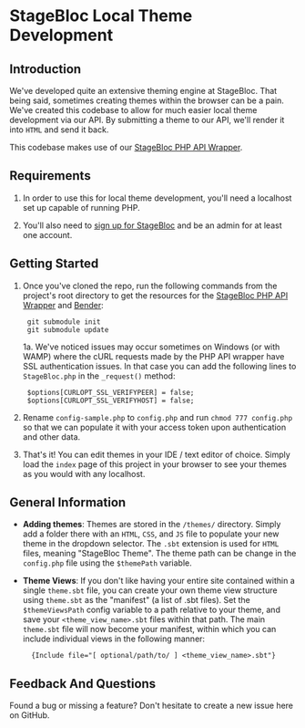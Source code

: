 # StageBloc Local Theme Development

## Introduction

We've developed quite an extensive theming engine at StageBloc. That being said, sometimes creating themes within the browser can be a pain. We've created this codebase to allow for much easier local theme development via our API. By submitting a theme to our API, we'll render it into `HTML` and send it back.

This codebase makes use of our [StageBloc PHP API Wrapper](https://github.com/stagebloc/php-stagebloc-api).

## Requirements
1. In order to use this for local theme development, you'll need a localhost set up capable of running PHP.

2. You'll also need to [sign up for StageBloc](http://stagebloc.com/signup) and be an admin for at least one account.

## Getting Started

1. Once you've cloned the repo, run the following commands from the project's root directory to get the resources for the [StageBloc PHP API Wrapper](https://github.com/stagebloc/php-stagebloc-api) and [Bender](https://github.com/stagebloc/bender):

		git submodule init
		git submodule update

	1a. We've noticed issues may occur sometimes on Windows (or with WAMP) where the cURL requests made by the PHP API wrapper have SSL authentication issues. In that case you can add the following lines to `StageBloc.php` in the `_request()` method:
	
		$options[CURLOPT_SSL_VERIFYPEER] = false;
		$options[CURLOPT_SSL_VERIFYHOST] = false;
        	
2. Rename `config-sample.php` to `config.php` and run `chmod 777 config.php` so that we can populate it with your access token upon authentication and other data.

3. That's it! You can edit themes in your IDE / text editor of choice. Simply load the `index` page of this project in your browser to see your themes as you would with any localhost.

## General Information
* **Adding themes**: Themes are stored in the `/themes/` directory. Simply add a folder there with an `HTML`, `CSS`, and `JS` file to populate your new theme in the dropdown selector. The `.sbt` extension is used for `HTML` files, meaning "StageBloc Theme". The theme path can be change in the `config.php` file using the `$themePath` variable.

* **Theme Views**: If you don't like having your entire site contained within a single `theme.sbt` file, you can create your own theme view structure using `theme.sbt` as the "manifest" (a list of .sbt files).  Set the `$themeViewsPath` config variable to a path relative to your theme, and save your `<theme_view_name>.sbt` files within that path.  The main `theme.sbt` file will now become your manifest, within which you can include individual views in the following manner:

		{Include file="[ optional/path/to/ ] <theme_view_name>.sbt"}

## Feedback And Questions

Found a bug or missing a feature? Don't hesitate to create a new issue here on GitHub.
